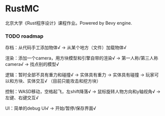 # RustMC

北京大学《Rust程序设计》课程作业。Powered by Bevy engine.

### TODO roadmap

存档：从代码手工添加物体√ -> 从某个地方（文件）加载物体√

渲染：添加一个camera，用方块模型和引擎自带的渲染√ -> 第一人称/第三人称camera√ -> 找点别的模型√

逻辑：暂时全部不具有重力和碰撞√ -> 实体具有重力 -> 实体具有碰撞 -> 玩家可以和方块、实体交互√ （目前只能攻击和挖方块）

控制：WASD移动，空格起飞，左shift降落√ -> 鼠标旋转人物方向和y轴视角√ -> 左键、右键交互√

UI：简单的debug UI√ -> 开始/暂停/保存界面√
